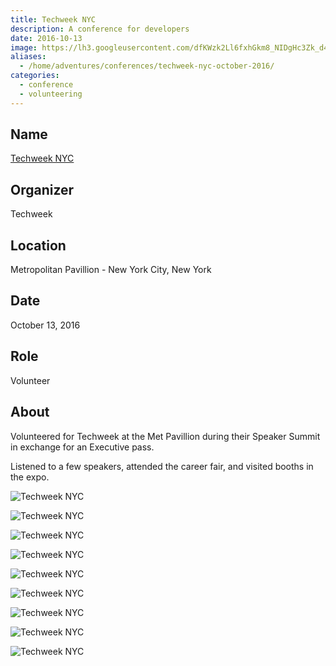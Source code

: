 ```yaml
---
title: Techweek NYC
description: A conference for developers
date: 2016-10-13
image: https://lh3.googleusercontent.com/dfKWzk2Ll6fxhGkm8_NIDgHc3Zk_d4p852Iq5seS_ePSbViBsgsXbcY_M3VksB9Ga2gRUmqT_912c2GHdYGzqz9qDmPW-kvxL4WSsYSfX3geYiq4oEAJhLV57n8JZDWR_PaXNHhmHjKajr6V13nylkr4uggDZGVA7lClkuPAKYjtwzBj4Je9fkjqI38l1aVcDFc8P8O7ixZiwuYpY0fGrAxoiQpttbYrZMrkbdiFuDHsoHdHn0pP9ZqdpO23QkO8D3AxXDkYC7ttaDGObUgZLR58r55mOESc0QVCNIcRvRse0rMEAFz28bZdj7h4GHsKWjsUh3hcfuRKY-35u_j8ySMmBueniJWLYZ3PoSLSlW7UlQP9OC6WKFQeoBF4nRb7v5Qdx-2pcDYclAxK1UUsXpm4wvioP57ZyAh7BQYdw9J8cuPvoPAvVceot3sij8luLlsqXi0bYjwPanrodysN0R1Wc1BMN1Ty3EctdGUVHzS5muxJuStoi8H-JauJU2NnaNP2OUMfxyC1uLwyq8g9xXbBE3peMpUksM0NYlsyuzyKv-eoTQ4cAkryj_ESQpCtXjUfpWptZEu8_GZOH71yf168o5EcjlUpEZuca2glGgPuFWHXEqPOvr30wS5-fh1f=w727-h969-no
aliases:
  - /home/adventures/conferences/techweek-nyc-october-2016/
categories:
  - conference
  - volunteering
---
```


## Name

[Techweek NYC](https://techweek.com)

## Organizer

Techweek

## Location

Metropolitan Pavillion - New York City, New York

## Date

October 13, 2016

## Role

Volunteer

## About

Volunteered for Techweek at the Met Pavillion during their Speaker Summit in exchange for an Executive pass.

Listened to a few speakers, attended the career fair, and visited booths in the expo.

![Techweek NYC](https://lh3.googleusercontent.com/ksmDCxh6_Ztn0E3xWWbP_EbFLupArfE2UC_VW7unpXpG0tYtEKGYF4wZO7FNBPGM5lMZGCln8nxmNQF_xJcPn7tv4YdA7FqWnfYTYM6Nl1XhNMjTaYTTolws1WMlsp4aWMq1ZW1N1182OBEeSg7a5p4HykhZy5LtfzRrZmMDqmNs3gSP2seZ_QguZFWmoKy6o0Nlix-mqSDAwuzWVFgtMoTCdaEilur2RODxupQkA6-lbY-YU-l4NMkmeDZWBkJsIQmN6tDT_muZBJ0bgmxxs2IFEHVUHdpADH0G-HYa1tOsF-L30AtD9_nl9zDvFKG9uw1Xm3vrV6TGyDC8ABAMNGJacYtigTVCRz4GQnNd99TP91P3P4PHYW_GpaOXCdRavLsVp-Ha2PzcMdJ6vzwMqyJSfZiMChqi9LHdY4LSCLofFrOAeMxWSXflDrxaIw5ztOnWEGHzox9clvET0wpK-EEUgbwFqF1wtU-m5Q3914UDltbraRYTiapM76KSPjll_ypzs8ZqFen4xg5zJqzdkWjSDNm3-SflKYmsKdzc8hkcqr1fkeVdQuHZOlgp2-mqQAZN9BCGEwQRJ_uxKqX5yiirobBSRPoXzhrke_XMk3tGFyK64RxvJaEqMLSs1uz2=w1292-h969-no)

![Techweek NYC](https://lh3.googleusercontent.com/Emv9xVD6CrgO46NnNvnp4i80ceC6JDF75VGUwSHDWIk0RfNA44Ccy9kBu_Emu1fS60ndAQxCizuET9alhymsKk6zzjIdhQsGUjetNU7rbxQ2CMrHyk3vfojmNEKVx7PT1k8LKcsVqWM5IJ9urkBuPIBZ3i6Hv9qAwnA8r3mNkSBIc_Hvy3vx5RexWRFG-2r8S7hPMyL-iBae0eJ8pw6JxEBZ4AAyd72c7MqoBgsZwr8MVl-2a6Liqhxe2OQvJmVWzEFJ3aC2_2ThtWNqZGyzZV7IyJcYzarQrMCA0Dkvsr0xrKkWhQbtXrPUyFlLADkaPqoaLIhav5Y-EJe0MKOOQsheBKpu4rIsAB-P_aj7tuj6UAgxGlePRw5FMNMaUtmSqKIf0x--07_teGRnBFUDrFfpkFeD198QIWFQCn3XH0X25BkVkruKHYXN33zEnyPILiBbZPSgP514iEZhQDqL-wWgXFOkcmnp8vgvNfLDLCO6hOr7fL0DOw9bhqD_Lcszx4_1SijYrpvZB2l4LX0xujl6doDiDuE17zamtIB5b8dABz_ljkM9sp_Z5pd79RK0JChCdCUIvSax3ErLenAyI9ygOUFhyYZvsS4U5iv-XAU-GNcwzswhN0_AoIsPo-KO=w1292-h969-no)

![Techweek NYC](https://lh3.googleusercontent.com/4_mzovvu454GkCwL7M-vdsiHS_nosxzi0UtF9MDuGDN5pDJ9s16-G6zWWeeu4R14TTC5PFwxRemaeUf6mwaL-PBA_hW_wcfuHhQLnkkWARAerL0awgWug-Qb673wQZv_LB-4lZYzMswdTo7baemHaHdnkikbbQCseQI79KprjnDqPCunInP6fZKzfK5T50qpshUcuiMdzW5jLoSaxTY7aOff5_w1oJH6SGdSerhxbSPdfgXqby-R_LviE1o1sDKAOc8m_KSice0oMCQGgJvgXxJckvDPvlTm0t8CgNU1rBB386DbZ2XVYgOwO7v4SlHrs5266DN9G0LtjXLCDXtrtd6PbxOPa9Gjv1ri4BVaj7NPy7qsQTUlsCn9P8H5s_CLzaUhOXsBUKA2gcKhpBA_be6rlUCEjEDbnng_ZZP0lTBsSXexUzGBwfVX5o35s_A-3C5xSb30ylPIsWyK5Ksudx0a7Dh4CIZbdonhDlIfYtrc_RerCUW_8ub-HtA_uvrH69nmuSfqHgqMtTYV-VkrEgpZaMyqt2QBsnIZOFv6_CL4aYB5FZkZnapPKb9ovheIO3eIr_Aopx1SqYZM0Kpf1ob7hVYoM3vd2AVXCfKpVgAhs5_wdZ5MpvSLhchIigQ-=w727-h969-no)

![Techweek NYC](https://lh3.googleusercontent.com/JkPKkxsIY5lbhvA4XU0VU9aiNKq_sztW_QIaCKyvNAxBdzamC-ESHm0Hwy2euRfNXETJX4-PW0FPX7mgLhEqtJA8Rzzaev_hgOcilWgGSLsb_EgbNc82sN34afYIx7ZvVmm7D1WK1QZFeBsgAJlPYULdmtqCvTF5MCzBMFqOVqUBX9Uphtuiwx7OOVXtx24PpqRAwtH-IEoibPIMhArP6UVLNQDiMa1q4WZZgk0mpG_WitBnigkKvlutVEj_0t5dRK16AAyed2jCS5Cz93lEyXVcQ7NcKzzBdakDAvzay35LtphHDKj7DTOlNgm_Ja0HW6zN6JY1gbzkwhhXN12OJwQLxr-tfJ9LYIqykHcHjMYiUUGpjKTvVqhtDVh3dm2HOq9QAx4KcbnG68LqdzqKRfJzrf716cmREVC-wXThlkwItBiO51djDpPoOY-U3ct0PN--JlgBOc3Og0UtQu-bHs7MJLw6i-VIdIpb9bUqSVfZnt2aCcevJb6310Wwgs9DFmwMnuVEA9tYkuK_oWf_lLAhqz175PCnvS-T5JiB4-EaN-CTsPND1g3SewTo-mO31Qk1Cam8dIAARLOn7TltFabflIa_E9I9FP8su08I6hclkPydU5zEUhSYmfwu-dsJ=w1292-h969-no)

![Techweek NYC](https://lh3.googleusercontent.com/2SXa6wfRmdqiIQXDD4Kw95DoDiN6ExF2iUT_O2cbLF5guQzVwKqKVq5R7aOIiN9Mdw5n1kbHz-O5zrhO_IkdIWbIAilkbBVhfGei-HeDWLn1lSGeTLBqGpQgipYjDn3w9-0IorTQvZfwywbZ3PJRVFGDg3Dvyvc9WNJx12GrOlOWxPmKhfNCMpbFcZmDxlYObGZ845p4ZfCTWLqgcd73GNGRWHLtoIgQmth6bRxJAtQIpzXzyLBcF_fsmDON5ORwbMkHKD1lLjkCWhPimBghTrR3fi2ugfLlHoH86JMRq8qEgDHPoYgeqZCW7rbUuXa-Ncqe0m0t-0TS2EWWfA1Q37c7fWIzOkN7CBadSIuGmKChfJdr4ec5pXXlmJpfBDcb2Ks7Y-jYXFAlMstK0cFu67vqeQL1BQ9L2lB_v8LsiFzAGTVno_kzpKTCIl6mfNxvdSsYAFoXehBtXuuQzHJTkVON_6RKK__xueP7VaWAOSdgoiY1mGGsd1qJfx_RPOcRkzhhKnLiu8c_MC1RpsL0ihizZodkffTle8UFg0kLommguEM5ROvFyQFbQPNvN50dWfPg07fyZj_a6ZZq6csuqUztiqIt2ATw4v4WljftXAmf9FyM_46UcxLG_gGvxWmY=w1292-h969-no)

![Techweek NYC](https://lh3.googleusercontent.com/SreIrAKSB7vbHFjG515cY7dKJcpoldeyxZQfyPW6CJ5TZplwHI2dlJthbMyCLFt1lV-rlMiAmKyRXudgfjKgJHr0mCzIoGEKdUpF4-8PZk0bT7tFyATEhBpRJx7AbcX-hjUqDltVHRj51JjgQNAd_ienkKjy8Hx4NoVRWDvOLoiNlTlCuExI1WpJOnIOxCogxE-DrQSAffSM0kWJ1P3W8ajorcViLGtVEomnxcOFTOIORbe79DYzkcAtuUymaSriQCHOxfh7RpDZnzHfdw394OjbdlR2eI3TWlYBsld4YWK1hW7ET5LH_PTP-8DAgEC_VT4ZN652X-x-Ki562gjyHKnrQIuncMphszKC_BuUqJdAr5d5J9B_TC1p47RRotRG4sLNmIca8clmi6ZHx-r02F6NOWjIcZ2iFxQUOpUceyZmiz_9nBuehhergYsMI6wOGv6QKLz5qDpUw7XxLYhvNIqmEebnNzieSYv69IZbGngyVbFBeulN0OdbSB8mi7fFv_Rj8SDC8AOymfZ-uuvkAK8zUo5-2SnJ1S5idpQGCvFXD1sGO4Aj2v28pRx460g_q_ta3Vb2JqRbKYIBc1gtuWpkoz-dErL4gmwCmJ6H2WC6pk-0TWcld5kELGC4WVCU=w1292-h969-no)

![Techweek NYC](https://lh3.googleusercontent.com/16iMPcv_67C56LDlf5jfO9jUj0lbT8Hg9Dqss8RUrSurjhR9pmIhlQGEgnX1SKc_BULJPt5dKzSvVYmwNDsIOoBTKDQPSMXYAo3Wmg7eJq2EaprIX05lzJaiO7n3TY1XDjcp6eaVqAn8EV5JcXQ3DSDixqinHluTpXSB-jn7tiiukOGfOoyrq6AXRVMJL4SCfqb13Ncgivso9fCZ4eF7cBNf94r9ABbDfcBdPdR7WzrULelHBmmtBfen7-fyn3IwbjGgmPtZTv4fqXuTMibBmkSiNhTbQ1PpWFc5iHIjs21HEbicDq72pWB3rApqlPyb6S3FdVcnR3x69F2dEtDHILqmOabepCaI6o9QP4l9vDG1GcqZbjIAprRweLnO-LAJBprcm5i-ngYVlxguDqrAQ5V2RcKVKtq_P8cRv3f1y3V31RUg7xhZkorY-ygyDTg_PY4f4xS50ZDCHDqFmR1U2BUhKg_q1pR6XpBeVYx4vZXL1hdr1umjX44Lu20dtzRkN0LftB7YdArhj2vQBtz02li-CjGlCa1GktQgXLtTIO2MOMoAzZa3mmw2QDolD0lzsX9vC2QToLO9Rtxi2WNreiID2Jyk73DK0mDfdCCwZOzjIltlOfalBSww16SKVMe0=w1292-h969-no)

![Techweek NYC](https://lh3.googleusercontent.com/p4OlZGCa2ZRrKOU3GpPx6AfY4Gc2hAg1YSRAJA10jfPoxt0QT0AeRZcEzp7AVkexqrudnAay6fqY7TJtSRsvdGE0G-cLAI4cqBf4UPAOeYIDfJqu_sMcnQsjf0Na7vHAxNDRvSsV-ulcvxpllu95FLZF97KzK-aeq4Ds3KNI8meggHIa6voAwwgzJIqkUhmqTpg4kqZ0Qw_71MbM83lNwWlyeON_PlqPOyjEXkpBID6m2bYb0OOfyHNGaACe48EZMYZKj7OJPBCEhYO63q6ltsKRgUdK5Xut7Av_BqXCnyCqwXDEMtP5sjxK4VFY1Pi6HotjcppyzbSDC3wISNsAmEXf-zlk-45pZXgmAdD-nukhwe2HRVh49xoET1sAJSxEIImHqT3Dj2mh-Oi0MZjFiLkbAfU5wkI5I1vH0yat-tABoAQCVHplJbs5htuZs6xSBNFhW0OfA_1gWM7R0EiyLhrnCzCgwrwNc5wQMlOMWHnTczPXk_dmBi8uAwko1wcffZBlfuSf1WWWMoSQzSH2XkFojtcrX3uywF26YYneyWRkwaJ5iwfJjMHmOopjII_kNiEZqADseUI3s1qXTv_R6aO-NfV01mj-rrdYzEWdlO0aV4XJj01OUGRryPzMMnZL=w1292-h969-no)

![Techweek NYC](https://lh3.googleusercontent.com/_1db7pg9DotNEaymLNjMz-QOPS1y_-X7Nq3RIfTWKKRKJnpkwaHbDy9MbqJQWQzhS599PhzYSI_urAS2EwHfxiKVVOZ5CAc0supMqzb9WCz6ZaTfhnymnhU-AmFfTAdA91k4RAajpaNhwl3GfO8XSlXZ3Dggn-RfdyX_B3ZT_GZBGj1hSBqD42awp9sxDRC1zPyqC8n-mk0JdxVqv504sdjeO5okBB7txZKGcIN2XMbBpx914RGYDKkszMT0vMygwyuPQ6VyNyKnLvrgurP7HoHZ5CNG4jacZbun3DM-xf_1HY8qXeoVcUZDhaw8I4lPlNuT0-kvjQ1yhYz0mlXKOTAYdnf9jEhBW_4xH6sCcrLKFSeBTmTjXG79Xpub2bLUjsWTvy0nnZFOywCkNElNRZOg5Gfr0g-lzJDhKyXf5zUlKQhzIvwAc4j2iBIdwDjX2pb6M_vWjqBcQtHfJxDcXO1O0DbhItM8UJJGWXxs6cQn-nG8rLbN6pGlCMRnPAW3v9SuFB8nepZP1ADlUYsV3phE_uPR0KkFvOzYxWClx5c5s4WHchXo-V-P1uirzPIP-pzv42WEkLzhCzG00BWwKwjuYtMSjpGDC81vapSWVH7EIO_Xxn0sbvmdKdaB6mg9=w727-h969-no)
